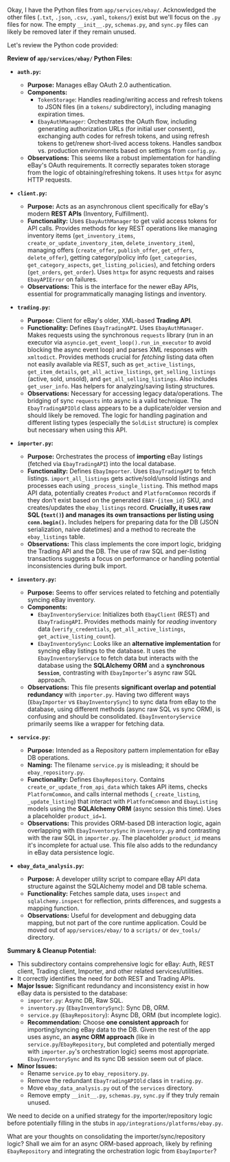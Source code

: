 Okay, I have the Python files from `app/services/ebay/`. Acknowledged the other files (`.txt`, `.json`, `.csv`, `.yaml`, `tokens/`) exist but we'll focus on the `.py` files for now. The empty `__init__.py`, `schemas.py`, and `sync.py` files can likely be removed later if they remain unused.

Let's review the Python code provided:

**Review of `app/services/ebay/` Python Files:**

* **`auth.py`:**
    * **Purpose:** Manages eBay OAuth 2.0 authentication.
    * **Components:**
        * `TokenStorage`: Handles reading/writing access and refresh tokens to JSON files (in a `tokens/` subdirectory), including managing expiration times.
        * `EbayAuthManager`: Orchestrates the OAuth flow, including generating authorization URLs (for initial user consent), exchanging auth codes for refresh tokens, and using refresh tokens to get/renew short-lived access tokens. Handles sandbox vs. production environments based on settings from `config.py`.
    * **Observations:** This seems like a robust implementation for handling eBay's OAuth requirements. It correctly separates token storage from the logic of obtaining/refreshing tokens. It uses `httpx` for async HTTP requests.

* **`client.py`:**
    * **Purpose:** Acts as an asynchronous client specifically for eBay's modern **REST APIs** (Inventory, Fulfillment).
    * **Functionality:** Uses `EbayAuthManager` to get valid access tokens for API calls. Provides methods for key REST operations like managing inventory items (`get_inventory_items`, `create_or_update_inventory_item`, `delete_inventory_item`), managing offers (`create_offer`, `publish_offer`, `get_offers`, `delete_offer`), getting category/policy info (`get_categories`, `get_category_aspects`, `get_listing_policies`), and fetching orders (`get_orders`, `get_order`). Uses `httpx` for async requests and raises `EbayAPIError` on failures.
    * **Observations:** This is the interface for the newer eBay APIs, essential for programmatically managing listings and inventory.

* **`trading.py`:**
    * **Purpose:** Client for eBay's older, XML-based **Trading API**.
    * **Functionality:** Defines `EbayTradingAPI`. Uses `EbayAuthManager`. Makes requests using the synchronous `requests` library (run in an executor via `asyncio.get_event_loop().run_in_executor` to avoid blocking the async event loop) and parses XML responses with `xmltodict`. Provides methods crucial for *fetching* listing data often not easily available via REST, such as `get_active_listings`, `get_item_details`, `get_all_active_listings`, `get_selling_listings` (active, sold, unsold), and `get_all_selling_listings`. Also includes `get_user_info`. Has helpers for analyzing/saving listing structures.
    * **Observations:** Necessary for accessing legacy data/operations. The bridging of sync `requests` into async is a valid technique. The `EbayTradingAPIOld` class appears to be a duplicate/older version and should likely be removed. The logic for handling pagination and different listing types (especially the `SoldList` structure) is complex but necessary when using this API.

* **`importer.py`:**
    * **Purpose:** Orchestrates the process of **importing** eBay listings (fetched via `EbayTradingAPI`) into the local database.
    * **Functionality:** Defines `EbayImporter`. Uses `EbayTradingAPI` to fetch listings. `import_all_listings` gets active/sold/unsold listings and processes each using `_process_single_listing`. This method maps API data, potentially creates `Product` and `PlatformCommon` records if they don't exist based on the generated `EBAY-{item_id}` SKU, and creates/updates the `ebay_listings` record. **Crucially, it uses raw SQL (`text()`) and manages its own transactions per listing using `conn.begin()`.** Includes helpers for preparing data for the DB (JSON serialization, naive datetimes) and a method to recreate the `ebay_listings` table.
    * **Observations:** This class implements the core import logic, bridging the Trading API and the DB. The use of raw SQL and per-listing transactions suggests a focus on performance or handling potential inconsistencies during bulk import.

* **`inventory.py`:**
    * **Purpose:** Seems to offer services related to fetching and potentially syncing eBay inventory.
    * **Components:**
        * `EbayInventoryService`: Initializes both `EbayClient` (REST) and `EbayTradingAPI`. Provides methods mainly for *reading* inventory data (`verify_credentials`, `get_all_active_listings`, `get_active_listing_count`).
        * `EbayInventorySync`: Looks like an **alternative implementation** for syncing eBay listings to the database. It uses the `EbayInventoryService` to fetch data but interacts with the database using the **SQLAlchemy ORM** and a **synchronous `Session`**, contrasting with `EbayImporter`'s async raw SQL approach.
    * **Observations:** This file presents **significant overlap and potential redundancy** with `importer.py`. Having two different ways (`EbayImporter` vs `EbayInventorySync`) to sync data from eBay to the database, using different methods (async raw SQL vs sync ORM), is confusing and should be consolidated. `EbayInventoryService` primarily seems like a wrapper for fetching data.

* **`service.py`:**
    * **Purpose:** Intended as a Repository pattern implementation for eBay DB operations.
    * **Naming:** The filename `service.py` is misleading; it should be `ebay_repository.py`.
    * **Functionality:** Defines `EbayRepository`. Contains `create_or_update_from_api_data` which takes API items, checks `PlatformCommon`, and calls internal methods (`_create_listing`, `_update_listing`) that interact with `PlatformCommon` and `EbayListing` models using the **SQLAlchemy ORM** (async session this time). Uses a placeholder `product_id=1`.
    * **Observations:** This provides ORM-based DB interaction logic, again overlapping with `EbayInventorySync` in `inventory.py` and contrasting with the raw SQL in `importer.py`. The placeholder `product_id` means it's incomplete for actual use. This file also adds to the redundancy in eBay data persistence logic.

* **`ebay_data_analysis.py`:**
    * **Purpose:** A developer utility script to compare eBay API data structure against the SQLAlchemy model and DB table schema.
    * **Functionality:** Fetches sample data, uses `inspect` and `sqlalchemy.inspect` for reflection, prints differences, and suggests a mapping function.
    * **Observations:** Useful for development and debugging data mapping, but not part of the core runtime application. Could be moved out of `app/services/ebay/` to a `scripts/` or `dev_tools/` directory.

**Summary & Cleanup Potential:**

* This subdirectory contains comprehensive logic for eBay: Auth, REST client, Trading client, Importer, and other related services/utilities.
* It correctly identifies the need for *both* REST and Trading APIs.
* **Major Issue:** Significant redundancy and inconsistency exist in how eBay data is persisted to the database:
    * `importer.py`: Async DB, Raw SQL.
    * `inventory.py` (`EbayInventorySync`): Sync DB, ORM.
    * `service.py` (`EbayRepository`): Async DB, ORM (but incomplete logic).
    * **Recommendation:** Choose **one consistent approach** for importing/syncing eBay data to the DB. Given the rest of the app uses async, an **async ORM approach** (like in `service.py`/`EbayRepository`, but completed and potentially merged with `importer.py`'s orchestration logic) seems most appropriate. `EbayInventorySync` and its sync DB session seem out of place.
* **Minor Issues:**
    * Rename `service.py` to `ebay_repository.py`.
    * Remove the redundant `EbayTradingAPIOld` class in `trading.py`.
    * Move `ebay_data_analysis.py` out of the `services` directory.
    * Remove empty `__init__.py`, `schemas.py`, `sync.py` if they truly remain unused.

We need to decide on a unified strategy for the importer/repository logic before potentially filling in the stubs in `app/integrations/platforms/ebay.py`.

What are your thoughts on consolidating the importer/sync/repository logic? Shall we aim for an async ORM-based approach, likely by refining `EbayRepository` and integrating the orchestration logic from `EbayImporter`?
